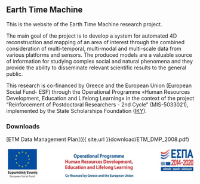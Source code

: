 ## Earth Time Machine

This is the website of the Earth Time Machine research project.

The main goal of the project is to develop a system for automated 4D reconstruction and mapping of an area of interest through the combined consideration of multi-temporal, multi-modal and multi-scale data from various platforms and sensors. The produced models are a valuable source of information for studying complex social and natural phenomena and they provide the ability to disseminate relevant scientific results to the general public.

This research is co-financed by Greece and the European Union (European Social Fund- ESF) through the Operational Programme «Human Resources Development, Education and Lifelong Learning» in the context of the project “Reinforcement of Postdoctoral Researchers - 2nd Cycle” (MIS-5033021), implemented by the State Scholarships Foundation ([IKY](https://www.iky.gr/en/)).

### Downloads

[ETM Data Management Plan]({{ site.url }}download/ETM_DMP_2008.pdf)

![logo](res/logo.jpg)